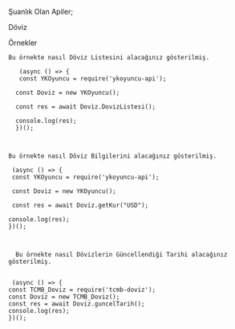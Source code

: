 Şuanlık Olan Apiler;

Döviz

Örnekler

    Bu örnekte nasıl Döviz Listesini alacağınız gösterilmiş.
    
       (async () => {
       const YKOyuncu = require('ykoyuncu-api');

      const Doviz = new YKOyuncu();
	
      const res = await Doviz.DovizListesi();
	
      console.log(res);
      })();
      
      
      
    Bu örnekte nasıl Döviz Bilgilerini alacağınız gösterilmiş.

     (async () => {
     const YKOyuncu = require('ykoyuncu-api');
    
     const Doviz = new YKOyuncu();
		
     const res = await Doviz.getKur("USD");

    console.log(res);
    })();
      
      
      
      Bu örnekte nasıl Dövizlerin Güncellendiği Tarihi alacağınız gösterilmiş.


     (async () => {
	const TCMB_Doviz = require('tcmb-doviz');
	const Doviz = new TCMB_Doviz();
	const res = await Doviz.guncelTarih();
	console.log(res);
    })();

